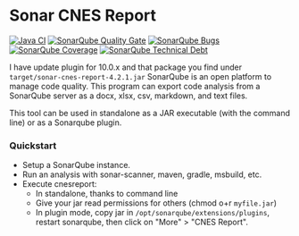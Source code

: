 # Sonar CNES Report
[![Java CI](https://github.com/cnescatlab/sonar-cnes-report/actions/workflows/java-continuous-integration.yml/badge.svg)](https://github.com/cnescatlab/sonar-cnes-report/actions/workflows/java-continuous-integration.yml)
[![SonarQube Quality Gate](https://sonarcloud.io/api/project_badges/measure?project=fr.cnes.sonar%3Acnesreport&metric=alert_status)](https://sonarcloud.io/dashboard?id=fr.cnes.sonar%3Acnesreport)
[![SonarQube Bugs](https://sonarcloud.io/api/project_badges/measure?project=fr.cnes.sonar%3Acnesreport&metric=bugs)](https://sonarcloud.io/project/issues?id=fr.cnes.sonar%3Acnesreport&resolved=false&types=BUG)
[![SonarQube Coverage](https://sonarcloud.io/api/project_badges/measure?project=fr.cnes.sonar%3Acnesreport&metric=coverage)](https://sonarcloud.io/component_measures?id=fr.cnes.sonar%3Acnesreport&metric=Coverage)
[![SonarQube Technical Debt](https://sonarcloud.io/api/project_badges/measure?project=fr.cnes.sonar%3Acnesreport&metric=sqale_index)](https://sonarcloud.io/component_measures?id=fr.cnes.sonar%3Acnesreport&metric=Maintainability)

I have update plugin for 10.0.x and that package you find under `target/sonar-cnes-report-4.2.1.jar`
SonarQube is an open platform to manage code quality. This program can export code analysis from a SonarQube server as a docx, xlsx, csv, markdown,  and text files.


This tool can be used in standalone as a JAR executable (with the command line) or as a Sonarqube plugin.

### Quickstart
- Setup a SonarQube instance.
- Run an analysis with sonar-scanner, maven, gradle, msbuild, etc.
- Execute cnesreport:
   - In standalone, thanks to command line
   - Give your jar read permissions for others (chmod o+r `myfile.jar`)
   - In plugin mode, copy jar in `/opt/sonarqube/extensions/plugins`, restart sonarqube, then click on "More" > "CNES Report".

